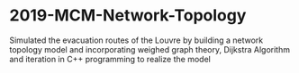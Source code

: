 # 2019-MCM-Network-Topology
Simulated the evacuation routes of the Louvre by building a network topology model and incorporating weighed graph theory, Dijkstra Algorithm and iteration in C++ programming to realize the model
